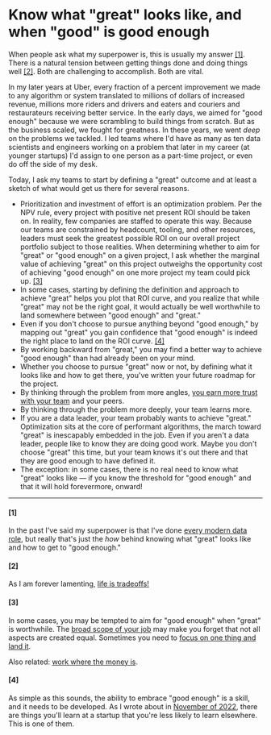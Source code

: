 # Know what "great" looks like, and when "good" is good enough

When people ask what my superpower is, this is usually my answer [[1]](#1). There is a natural tension between getting things done and doing things well [[2]](#2). Both are challenging to accomplish. Both are vital.

In my later years at Uber, every fraction of a percent improvement we made to any algorithm or system translated to millions of dollars of increased revenue, millions more riders and drivers and eaters and couriers and restaurateurs receiving better service. In the early days, we aimed for "good enough" because we were scrambling to build things from scratch. But as the business scaled, we fought for greatness. In these years, we went _deep_ on the problems we tackled. I led teams where I'd have as many as ten data scientists and engineers working on a problem that later in my career (at younger startups) I'd assign to one person as a part-time project, or even do off the side of my desk. 

Today, I ask my teams to start by defining a "great" outcome and at least a sketch of what would get us there for several reasons.
- Prioritization and investment of effort is an optimization problem. Per the NPV rule, every project with positive net present ROI should be taken on. In reality, few companies are staffed to operate this way. Because our teams are constrained by headcount, tooling, and other resources, leaders must  seek the greatest possible ROI on our overall project portfolio subject to those realities. When determining whether to aim for "great" or "good enough" on a given project, I ask whether the marginal value of achieving "great" on this project outweighs the opportunity cost of achieving "good enough" on one more project my team could pick up. [[3]](#3)
- In some cases, starting by defining the definition and approach to achieve "great" helps you plot that ROI curve, and you realize that while "great" may not be the right goal, it would actually be well worthwhile to land somewhere between "good enough" and "great." 
- Even if you don't choose to pursue anything beyond "good enough," by mapping out "great" you gain confidence that "good enough" is indeed the right place to land on the ROI curve. [[4]](#4)
- By working backward from "great," you may find a better way to achieve "good enough" than had already been on your mind.
- Whether you choose to pursue "great" now or not, by defining what it looks like and how to get there, you've written your future roadmap for the project.
- By thinking through the problem from more angles, [you earn more trust with your team](../engineering_leaders_do_their_jobs_better_when_their_technical_skills_remain_relevant/) and your peers.
- By thinking through the problem more deeply, your team learns more.
- If you are a data leader, your team probably wants to achieve "great." Optimization sits at the core of performant algorithms, the march toward "great" is inescapably embedded in the job. Even if you aren't a data leader, people like to know they are doing good work. Maybe you don't choose "great" this time, but your team knows it's out there and that they are good enough to have defined it. 
- The exception: in some cases, there is no real need to know what "great" looks like — if you know the threshold for "good enough" and that it will hold forevermore, onward! 


<!-- Let's contextualize this with the ever-popular 80/20 rule: what are you taking 80% of? If there is a maximum possible outcome that you can compute, then it's pretty easy to know what 80% of that goal would be. But if the maximum outcome approaches infinity, a better approach is to plan out the ideal approach and cut  -->


___

#### [1]
In the past I've said my superpower is that I've done [every modern data role](../build_teams_of_t_shapes/), but really that's just the _how_ behind knowing what "great" looks like and how to get to "good enough." 
<!-- knowledge accretion -->

#### [2]
As I am forever lamenting, [life is tradeoffs!](../life_is_tradeoffs/)

#### [3]
In some cases, you may be tempted to aim for "good enough" when "great" is worthwhile. The [broad scope of your job](../view_your_job_as_a_matrix/) may make you forget that not all aspects are created equal. Sometimes you need to [focus on one thing and land it](../focus_on_one_thing_land_it/).

Also related: [work where the money is](../where_does_your_company_make_money/).

#### [4]
As simple as this sounds, the ability to embrace "good enough" is a skill, and it needs to be developed. As I wrote about in [November of 2022](../../../posts/ml_products_today_tomorrow/), there are things you'll learn at a startup that you're less likely to learn elsewhere. This is one of them. 
